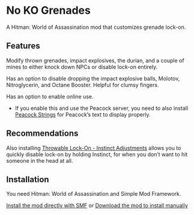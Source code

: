 # No KO Grenades

A Hitman: World of Assassination mod that customizes grenade lock-on.

## Features

Modify thrown grenades, impact explosives, the durian, and a couple of mines to either knock down NPCs or disable lock-on entirely.

Has an option to disable dropping the impact explosive balls, Molotov, Nitroglycerin, and Octane Booster. Helpful for clumsy fingers.

Has an option to enable online use.

-   If you enable this and use the Peacock server, you need to also install [Peacock Strings](https://github.com/thepeacockproject/peacock-strings "Peacock Strings") for Peacock’s text to display properly.

## Recommendations

Also installing [Throwable Lock-On - Instinct Adjustments](https://www.nexusmods.com/hitman3/mods/738 "Throwable Lock-On - Instinct Adjustments") allows you to quickly disable lock-on by holding Instinct, for when you don’t want to hit someone in the head at all.

## Installation

You need Hitman: World of Assassination and Simple Mod Framework.

[Install the mod directly with SMF](https://hitman-resources.netlify.app/smf-install-link/https://github.com/VoodooHillbilly/h3-no-ko-grenades/releases/latest/download/mod.framework.zip) or [Download the mod to install manually](https://github.com/VoodooHillbilly/h3-no-ko-grenades/releases/latest/download/mod.framework.zip)
